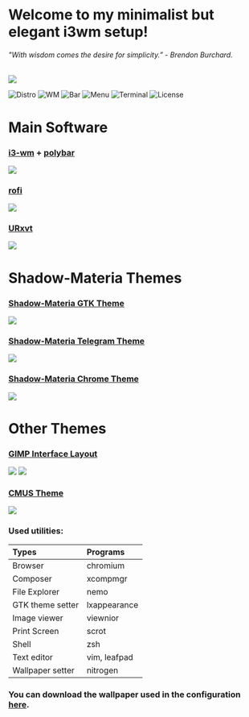 # Welcome to my minimalist but elegant i3wm setup!
###### "With wisdom comes the desire for simplicity.” - Brendon Burchard.
<img src="readmepictures/welcome.png">

![Distro](https://img.shields.io/badge/Distro-Arch%20Linux-blue) ![WM](https://img.shields.io/badge/WM-i3--gaps--rounded-orange) ![Bar](https://img.shields.io/badge/Bar-Polybar-yellowgreen) ![Menu](https://img.shields.io/badge/Menu-rofi-brightgreen) ![Terminal](https://img.shields.io/badge/Terminal-URxvt-red) ![License](https://img.shields.io/badge/Licence-GPL%20v3.0-green)

# Main Software

### [i3-wm](src=".config/i3/") + [polybar](src=".config/polybar/")
<img src="readmepictures/i3polybar.png">

### [rofi](src=".config/rofi/")
<img src="readmepictures/rofi.png">

### [URxvt](src=".Xresources")
<img src="readmepictures/urxvt.png">


# Shadow-Materia Themes

### [Shadow-Materia GTK Theme](src=".themes/")
<img src="readmepictures/shadowmateria.png">

### [Shadow-Materia Telegram Theme](https://t.me/addtheme/shadowmateria)
<img src="readmepictures/telegramshadowmateria.png">

### [Shadow-Materia Chrome Theme](src=".chrome-themes/")
<img src="readmepictures/chromiumshadowmateria.png">


# Other Themes

### [GIMP Interface Layout](src=".config/GIMP/")
<img src="readmepictures/gimpsplash.png">
<img src="readmepictures/gimp.png">

### [CMUS Theme](src=".config/cmus/")
<img src="readmepictures/cmus.png">


### Used utilities:
| Types            | Programs      |
| :--------------- | :------------ |   
| Browser          | chromium      |
| Composer	   | xcompmgr      |
| File Explorer    | nemo          |                                            
| GTK theme setter | lxappearance  |
| Image viewer     | viewnior      |                                                                                         
| Print Screen     | scrot         |                                            
| Shell            | zsh           |                                                                           
| Text editor      | vim, leafpad  |                                                                             
| Wallpaper setter | nitrogen      |


### You can download the wallpaper used in the configuration [here](src="Wallpapers/").
